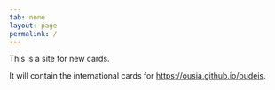 ```yaml
---
tab: none
layout: page
permalink: /
---
```


This is a site for new cards.

It will contain the international cards for <https://ousia.github.io/oudeis>.
